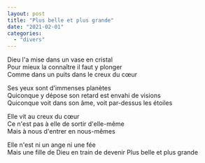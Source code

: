 ```yaml
---
layout: post
title: "Plus belle et plus grande"
date: "2021-02-01"
categories:
  - "divers"
---
```


Dieu l'a mise dans un vase en cristal  
Pour mieux la connaître il faut y plonger  
Comme dans un puits dans le creux du cœur

Ses yeux sont d'immenses planètes  
Quiconque y dépose son retard est envahi de visions  
Quiconque voit dans son âme, voit par-dessus les étoiles

Elle vit au creux du cœur  
Ce n'est pas à elle de sortir d'elle-même  
Mais à nous d'entrer en nous-mêmes

Elle n'est ni un ange ni une fée  
Mais une fille de Dieu en train de devenir
Plus belle et plus grande
